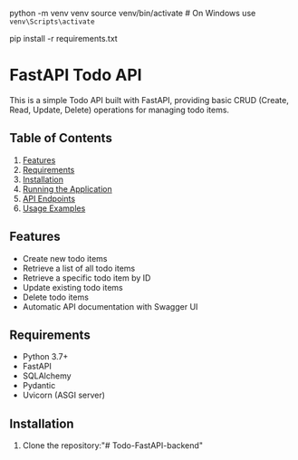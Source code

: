 python -m venv venv
source venv/bin/activate  # On Windows use `venv\Scripts\activate`

pip install -r requirements.txt

# FastAPI Todo API

This is a simple Todo API built with FastAPI, providing basic CRUD (Create, Read, Update, Delete) operations for managing todo items.

## Table of Contents

1. [Features](#features)
2. [Requirements](#requirements)
3. [Installation](#installation)
4. [Running the Application](#running-the-application)
5. [API Endpoints](#api-endpoints)
6. [Usage Examples](#usage-examples)

## Features

- Create new todo items
- Retrieve a list of all todo items
- Retrieve a specific todo item by ID
- Update existing todo items
- Delete todo items
- Automatic API documentation with Swagger UI

## Requirements

- Python 3.7+
- FastAPI
- SQLAlchemy
- Pydantic
- Uvicorn (ASGI server)

## Installation

1. Clone the repository:"# Todo-FastAPI-backend" 
